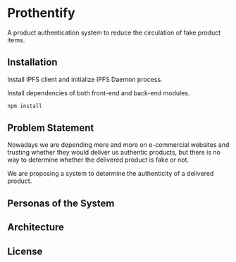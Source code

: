 # Prothentify

A product authentication system to reduce the circulation of fake product items.

## Installation

Install IPFS client and initialize IPFS Daemon process.

Install dependencies of both front-end and back-end modules.

```bash
npm install
```

## Problem Statement

Nowadays we are depending more and more on e-commercial websites and trusting whether they would deliver us authentic products, but there is no way to determine whether the delivered product is fake or not.

We are proposing a system to determine the authenticity of a delivered product. 


## Personas of the System


## Architecture


## License
